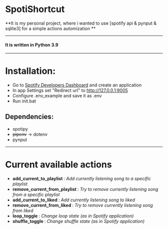 # SpotiShortcut
**It is my personal project, where i wanted to use [spotify api & pynput & sqlite3] for a simple actions automization **

---

#### It is written in Python 3.9
---

# Installation:
* Go to [Spotify Developers Dashboard](https://developer.spotify.com/dashboard/) and create an application
* In app Settings set "Redirect url" to http://127.0.0.1:9005
* Configure .env_example and save it as .env
* Run init.bat
## Dependencies:
- spotipy
- ~~pipenv~~ -> dotenv
- pynput

------------
# Current available actions
* <b>add_current_to_playlist   </b>    : *Add currently listening song to a specific playlist*
* <b>remove_current_from_playlist </b> : *Try to remove currently listening song from a specific playlist*
* <b>add_current_to_liked         </b> : *Add currently listening song to liked*
* <b>remove_current_from_liked    </b> : *Try to remove currently listening song from liked*
* <b>loop_toggle                  </b> : *Change loop state (as in Spotify application)*
* <b>shuffle_toggle               </b> : *Change shuffle state (as in Spotify application)*


[editor]:(https://pandao.github.io/editor.md/en.html)
